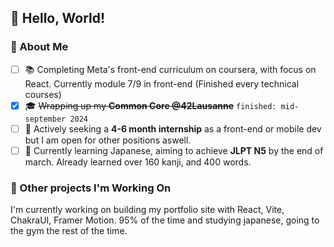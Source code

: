 ## 👋 Hello, World!

### 🌱 About Me
- [ ] 📚 Completing Meta's front-end curriculum on coursera, with focus on React. Currently module 7/9 in front-end (Finished every technical courses)
- [x] 🎓 ~~Wrapping up my **Common Core @42Lausanne**~~ `finished: mid-september 2024`
- [ ] 🎯 Actively seeking a **4-6 month internship** as a front-end or mobile dev but I am open for other positions aswell.
- [ ] 🌸 Currently learning Japanese, aiming to achieve **JLPT N5** by the end of march. Already learned over 160 kanji, and 400 words.

### 🚀 Other projects I'm Working On
I'm currently working on building my portfolio site with React, Vite, ChakraUI, Framer Motion. 95% of the time and studying japanese, going to the gym the rest of the time.
